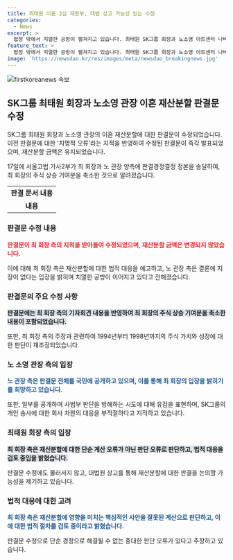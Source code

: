 ```yaml
---
title: 최태원 이혼 2심 재판부, 대법 상고 가능성 있는 수정
categories:
  - News
excerpt: >
  법정 밖에서 치열한 공방이 펼쳐지고 있습니다. 최태원 SK그룹 회장과 노소영 아트센터 나비 관장의 이혼 항소심에서 재산분할 판결이 오류 지적을 받아 수정되었으나, 판결 결과는 변함이 없습니다. 최 회장 측은 이의를 제기하며 법적 대응을 예고하고, 노 관장 측은 결론에 지장이 없다는 입장을 밝혀왔습니다. 양측은 공개적인 공방과 대결을 이어가고 있습니다. 
feature_text: >
  법정 밖에서 치열한 공방이 펼쳐지고 있습니다. 최태원 SK그룹 회장과 노소영 아트센터 나비 관장의 이혼 항소심에서 재산분할 판결이 오류 지적을 받아 수정되었으나, 판결 결과는 변함이 없습니다. 최 회장 측은 이의를 제기하며 법적 대응을 예고하고, 노 관장 측은 결론에 지장이 없다는 입장을 밝혀왔습니다. 양측은 공개적인 공방과 대결을 이어가고 있습니다. 
image: 'https://newsdao.kr/res/images/meta/newsdao_breakingnews.jpg'
---
```


<p><img src="https://newsdao.kr/res/images/meta/newsdao_breakingnews.jpg" alt="firstkoreanews 속보" /></p>

<h2 data-ke-size="size26">SK그룹 최태원 회장과 노소영 관장 이혼 재산분할 판결문 수정</h2>

<p>SK그룹 최태원 회장과 노소영 관장의 이혼 재산분할에 대한 판결문이 수정되었습니다. 이전 판결문에 대한 '치명적 오류'라는 지적을 반영하여 수정된 판결문이 즉각 발표되었으며, 재산분할 금액은 유지되었습니다.</p>

<p data-ke-size="size16">17일에 서울고법 가사2부가 최 회장과 노 관장 양측에 판결경정결정 정본을 송달하여, 최 회장의 주식 상승 기여분을 축소한 것으로 알려졌습니다.</p>

<table>
  <tr>
    <td style="text-align: center; height: 17px;"><b>판결 문서 내용</b></td>
  </tr>
  <tr>
    <td style="text-align: center; height: 17px;"><b>내용</b></td>
  </tr>
</table>

<h3>판결문 수정 내용</h3>

<p><b><span style="color: #ee2323;">판결문이 최 회장 측의 지적을 받아들여 수정되었으며, 재산분할 금액은 변경되지 않았습니다.</span></b></p>

<p data-ke-size="size16">이에 대해 최 회장 측은 재산분할에 대한 법적 대응을 예고하고, 노 관장 측은 결론에 지장이 없다는 입장을 밝히며 치열한 공방이 이어지고 있다고 전해졌습니다.</p>

<h3>판결문의 주요 수정 사항</h3>

<p><b><span style="background-color: #21538527;">판결문에는 최 회장 측의 기자회견 내용을 반영하여 최 회장의 주식 상승 기여분을 축소한 내용이 포함되었습니다.</span></b></p>

<p data-ke-size="size16">또한, 최 회장 측의 주장과 관련하여 1994년부터 1998년까지의 주식 가치와 성장에 대한 판단이 재조정되었습니다.</p>

<h3>노 소영 관장 측의 입장</h3>

<p><b><span style="color: #1a5490;">노 관장 측은 판결문 전체를 국민에 공개하고 있으며, 이를 통해 최 회장의 입장을 밝히기를 희망하고 있습니다.</span></b></p>

<p data-ke-size="size16">또한, 일부를 공개하며 사법부 판단을 방해하는 시도에 대해 유감을 표현하며, SK그룹의 개인 송사에 대한 회사 차원의 대응을 부적절하다고 지적하고 있습니다.</p>

<h3>최태원 회장 측의 입장</h3>

<p><b><span style="background-color: #21538527;">최 회장 측은 재산분할에 대한 단순 계산 오류가 아닌 판단 오류로 판단하고, 법적 대응을 검토 중임을 밝혔습니다.</span></b></p>

<p data-ke-size="size16">판결문 수정에도 물러서지 않고, 대법원 상고를 통해 재산분할에 대한 판결을 논의할 가능성을 제기하고 있습니다.</p>

<h3>법적 대응에 대한 고려</h3>

<p><b><span style="color: #1a5490;">최 회장 측은 재산분할에 영향을 미치는 핵심적인 사안을 잘못된 계산으로 판단하고, 이에 대한 법적 절차를 검토 중이라고 밝혔습니다.</span></b></p>

<p data-ke-size="size16">판결문 수정으로 단순 경정으로 해결될 수 없는 중대한 판단 오류가 있다고 주장하고 있습니다.</p>

